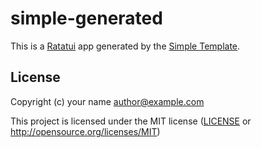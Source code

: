 # simple-generated

This is a [Ratatui] app generated by the [Simple Template].

[Ratatui]: https://ratatui.rs
[Simple Template]: https://github.com/ratatui/templates/tree/main/simple

## License

Copyright (c) your name <author@example.com>

This project is licensed under the MIT license ([LICENSE] or <http://opensource.org/licenses/MIT>)

[LICENSE]: ./LICENSE
